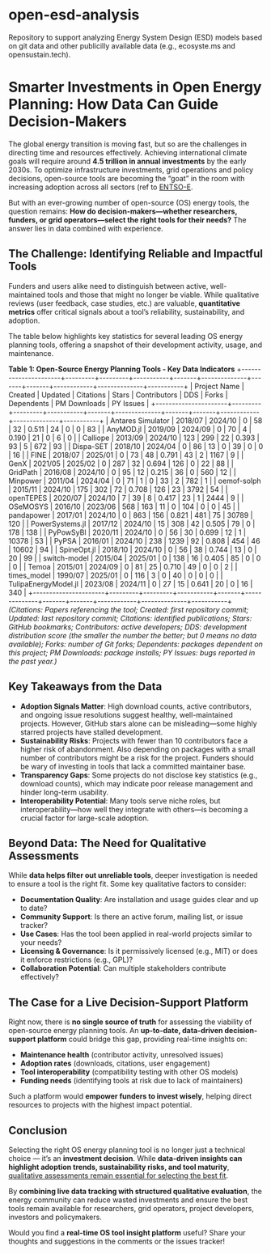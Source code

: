 # open-esd-analysis

Repository to support analyzing Energy System Design (ESD) models based on git data and other publicilly available data (e.g., ecosyste.ms and opensustain.tech).


# Smarter Investments in Open Energy Planning: How Data Can Guide Decision-Makers

The global energy transition is moving fast, but so are the challenges in directing time and resources effectively. Achieving international climate goals will require around **4.5 trillion in annual investments** by the early 2030s. To optimize infrastructure investments, grid operations and policy decisions, open-source tools are becoming the “goat” in the room with increasing adoption across all sectors (ref to [ENTSO-E](https://www.linkedin.com/posts/entso-e_energytransition-opensource-innovation-activity-7293296246813851649-2ynL?utm_source=share&utm_medium=member_desktop&rcm=ACoAAB8VqvQBiD-xO3KcGAhxNnzGWGUnox2Mxb8).

But with an ever-growing number of open-source (OS) energy tools, the question remains: **How do decision-makers—whether researchers, funders, or grid operators—select the right tools for their needs?** The answer lies in data combined with experience.

## The Challenge: Identifying Reliable and Impactful Tools
Funders and users alike need to distinguish between active, well-maintained tools and those that might no longer be viable. While qualitative reviews (user feedback, case studies, etc.) are valuable, **quantitative metrics** offer critical signals about a tool’s reliability, sustainability, and adoption.

The table below highlights key statistics for several leading OS energy planning tools, offering a snapshot of their development activity, usage, and maintenance.

**Table 1: Open-Source Energy Planning Tools - Key Data Indicators**
+----------------------+---------+---------+-----------+-------+--------------+-------+-------+------------+--------------+-----------+
| Project Name         | Created | Updated | Citations | Stars | Contributors | DDS   | Forks | Dependents | PM Downloads | PY Issues | 
+----------------------+---------+---------+-----------+-------+--------------+-------+-------+------------+--------------+-----------+
| Antares Simulator    | 2018/07 | 2024/10 |         0 |    58 |           32 | 0.511 |    24 |          0 |            0 |        83 | 
| AnyMOD.jl            | 2019/09 | 2024/09 |         0 |    70 |            4 | 0.190 |    21 |          0 |            6 |         0 | 
| Calliope             | 2013/09 | 2024/10 |       123 |   299 |           22 | 0.393 |    93 |          5 |          672 |        93 | 
| Dispa-SET            | 2018/10 | 2024/04 |         0 |    86 |           13 | 0     |    39 |          0 |            0 |        16 | 
| FINE                 | 2018/07 | 2025/01 |         0 |    73 |           48 | 0.791 |    43 |          2 |         1167 |         9 | 
| GenX                 | 2021/05 | 2025/02 |         0 |   287 |           32 | 0.694 |   126 |          0 |           22 |        88 | 
| GridPath             | 2016/08 | 2024/10 |         0 |    95 |           12 | 0.215 |    36 |          0 |          560 |        12 | 
| Minpower             | 2011/04 | 2024/04 |         0 |    71 |            1 | 0     |    33 |          2 |          782 |         1 | 
| oemof-solph          | 2015/11 | 2024/10 |       175 |   302 |           72 | 0.708 |   126 |         23 |         3792 |        54 | 
| openTEPES            | 2020/07 | 2024/10 |         7 |    39 |            8 | 0.417 |    23 |          1 |         2444 |         9 | 
| OSeMOSYS             | 2016/10 | 2023/06 |       568 |   163 |           11 | 0     |   104 |          0 |            0 |        45 | 
| pandapower           | 2017/01 | 2024/10 |         0 |   863 |          156 | 0.821 |   481 |         75 |        30789 |       120 | 
| PowerSystems.jl      | 2017/12 | 2024/10 |        15 |   308 |           42 | 0.505 |    79 |          0 |          178 |       138 | 
| PyPowSyBl            | 2020/11 | 2024/10 |         0 |    56 |           30 | 0.699 |    12 |          1 |        10378 |        53 | 
| PyPSA                | 2016/01 | 2024/10 |       238 |  1239 |           92 | 0.808 |   454 |         46 |        10602 |        94 | 
| SpineOpt.jl          | 2018/10 | 2024/10 |         0 |    56 |           38 | 0.744 |    13 |          0 |           20 |        99 | 
| switch-model         | 2015/04 | 2025/01 |         0 |   138 |           16 | 0.405 |    85 |          0 |            0 |         0 | 
| Temoa                | 2015/01 | 2024/09 |         0 |    81 |           25 | 0.710 |    49 |          0 |            0 |         2 | 
| times_model          | 1990/07 | 2025/01 |         0 |   116 |            3 | 0     |    40 |          0 |            0 |         0 | 
| TulipaEnergyModel.jl | 2023/08 | 2024/11 |         0 |    27 |           15 | 0.641 |    20 |          0 |           16 |       340 | 
+----------------------+---------+---------+-----------+-------+--------------+-------+-------+------------+--------------+-----------+
*(Citations: Papers referencing the tool; Created: first repository commit; Updated: last repository commit; Citations: identified publications; Stars: GitHub bookmarks; Contributors: active developers; DDS: development distribution score (the smaller the number the better; but 0 means no data available); Forks: number of Git forks; Dependents: packages dependent on this project; PM Downloads: package installs; PY Issues: bugs reported in the past year.)*

## Key Takeaways from the Data
+ **Adoption Signals Matter**: High download counts, active contributors, and ongoing issue resolutions suggest healthy, well-maintained projects. However, GitHub stars alone can be misleading—some highly starred projects have stalled development.
+ **Sustainability Risks**: Projects with fewer than 10 contributors face a higher risk of abandonment. Also depending on packages with a small number of contributors might be a risk for the project. Funders should be wary of investing in tools that lack a committed maintainer base.
+ **Transparency Gaps**: Some projects do not disclose key statistics (e.g., download counts), which may indicate poor release management and hinder long-term usability.
+ **Interoperability Potential**: Many tools serve niche roles, but interoperability—how well they integrate with others—is becoming a crucial factor for large-scale adoption.

## Beyond Data: The Need for Qualitative Assessments
While **data helps filter out unreliable tools**, deeper investigation is needed to ensure a tool is the right fit. Some key qualitative factors to consider:

+ **Documentation Quality**: Are installation and usage guides clear and up to date?
+ **Community Support**: Is there an active forum, mailing list, or issue tracker?
+ **Use Cases**: Has the tool been applied in real-world projects similar to your needs?
+ **Licensing & Governance**: Is it permissively licensed (e.g., MIT) or does it enforce restrictions (e.g., GPL)?
+ **Collaboration Potential**: Can multiple stakeholders contribute effectively?

## The Case for a Live Decision-Support Platform
Right now, there is **no single source of truth** for assessing the viability of open-source energy planning tools. An **up-to-date, data-driven decision-support platform** could bridge this gap, providing real-time insights on:

+ **Maintenance health** (contributor activity, unresolved issues)
+ **Adoption rates** (downloads, citations, user engagement)
+ **Tool interoperability** (compatibility testing with other OS models)
+ **Funding needs** (identifying tools at risk due to lack of maintainers)

Such a platform would **empower funders to invest wisely**, helping direct resources to projects with the highest impact potential.

## Conclusion
Selecting the right OS energy planning tool is no longer just a technical choice — it’s an **investment decision**. While **data-driven insights can highlight adoption trends, sustainability risks, and tool maturity**, <ins>qualitative assessments remain essential for selecting the best fit</ins>.

By **combining live data tracking with structured qualitative evaluation**, the energy community can reduce wasted investments and ensure the best tools remain available for researchers, grid operators, project developers, investors and policymakers.

Would you find a **real-time OS tool insight platform** useful? Share your thoughts and suggestions in the comments or the issues tracker!
